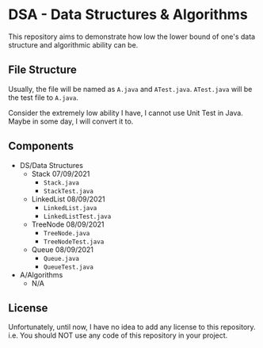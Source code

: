 # DSA - Data Structures & Algorithms

This repository aims to demonstrate how low the lower bound of one's data
structure and algorithmic ability can be.

## File Structure

Usually, the file will be named as `A.java` and `ATest.java`. `ATest.java` will be
the test file to `A.java`.

Consider the extremely low ability I have, I cannot use Unit Test in Java.
Maybe in some day, I will convert it to.

## Components

- DS/Data Structures
  - Stack 07/09/2021
    - ```Stack.java```
    - ```StackTest.java```
  - LinkedList 08/09/2021
    - ```LinkedList.java```
    - ```LinkedListTest.java```
  - TreeNode 08/09/2021
    - ```TreeNode.java```
    - ```TreeNodeTest.java```
  - Queue 08/09/2021
    - ```Queue.java```
    - ```QueueTest.java```
- A/Algorithms
  - N/A
    
## License

Unfortunately, until now, I have no idea to add any license to this repository.
i.e. You should NOT use any code of this repository in your project.